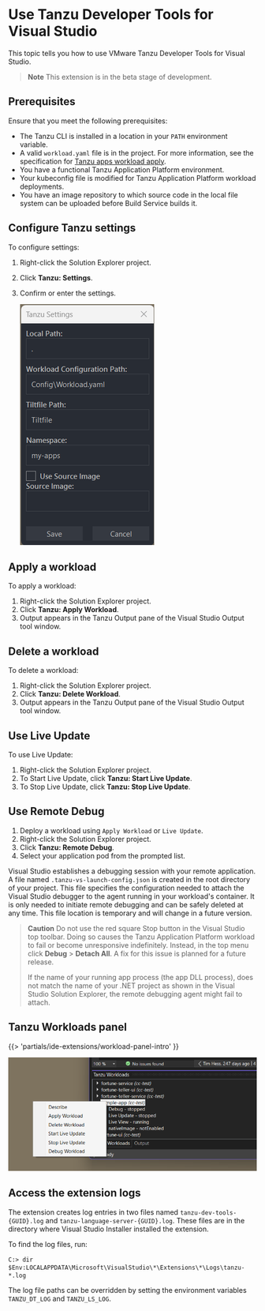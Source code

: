 # Use Tanzu Developer Tools for Visual Studio

This topic tells you how to use VMware Tanzu Developer Tools for Visual Studio.

> **Note** This extension is in the beta stage of development.

## <a id="prereqs"/> Prerequisites

Ensure that you meet the following prerequisites:

- The Tanzu CLI is installed in a location in your `PATH` environment variable.
- A valid `workload.yaml` file is in the project. For more information, see the specification for
  [Tanzu apps workload apply](../cli-plugins/apps/command-reference/workload_create_update_apply.hbs.md).
- You have a functional Tanzu Application Platform environment.
- Your kubeconfig file is modified for Tanzu Application Platform workload deployments.
- You have an image repository to which source code in the local file system can be uploaded before
  Build Service builds it.

## <a id="settings"/> Configure Tanzu settings

To configure settings:

1. Right-click the Solution Explorer project.
1. Click **Tanzu: Settings**.
1. Confirm or enter the settings.

   ![Screenshot of the Tanzu Settings window. A Save button is at the bottom right.](../images/vs-setting.png)

## <a id="apply-workload"/> Apply a workload

To apply a workload:

1. Right-click the Solution Explorer project.
2. Click **Tanzu: Apply Workload**.
3. Output appears in the Tanzu Output pane of the Visual Studio Output tool window.

## <a id="delete-workload"/> Delete a workload

To delete a workload:

1. Right-click the Solution Explorer project.
1. Click **Tanzu: Delete Workload**.
1. Output appears in the Tanzu Output pane of the Visual Studio Output tool window.

## <a id="use-live-update"/> Use Live Update

To use Live Update:

1. Right-click the Solution Explorer project.
1. To Start Live Update, click **Tanzu: Start Live Update**.
1. To Stop Live Update, click **Tanzu: Stop Live Update**.

## <a id="use-remote-debug"/> Use Remote Debug

1. Deploy a workload using `Apply Workload` or `Live Update`.
1. Right-click the Solution Explorer project.
1. Click **Tanzu: Remote Debug**.
1. Select your application pod from the prompted list.

Visual Studio establishes a debugging session with your remote application.
A file named `.tanzu-vs-launch-config.json` is created in the root directory of your project.
This file specifies the configuration needed to attach the Visual Studio debugger to the agent running
in your workload's container.
It is only needed to initiate remote debugging and can be safely deleted at any time.
This file location is temporary and will change in a future version.

> **Caution** Do not use the red square Stop button in the Visual Studio top toolbar.
> Doing so causes the Tanzu Application Platform workload to fail or become unresponsive indefinitely.
> Instead, in the top menu click **Debug** > **Detach All**.
> A fix for this issue is planned for a future release.
>
> If the name of your running app process (the app DLL process), does not match the name
> of your .NET project as shown in the Visual Studio Solution Explorer, the remote debugging agent
> might fail to attach.

## <a id="workload-panel"></a> Tanzu Workloads panel

{{> 'partials/ide-extensions/workload-panel-intro' }}

![Screenshot of the Tanzu Workloads panel.](../images/vs-workloads-panel-context-menu.png)

## <a id="extension-log"/> Access the extension logs

The extension creates log entries in two files named `tanzu-dev-tools-{GUID}.log` and `tanzu-language-server-{GUID}.log`.
These files are in the directory where Visual Studio Installer installed the extension.

To find the log files, run:

```console
C:> dir $Env:LOCALAPPDATA\Microsoft\VisualStudio\*\Extensions\*\Logs\tanzu-*.log
```

The log file paths can be overridden by setting the environment variables `TANZU_DT_LOG` and `TANZU_LS_LOG`.

